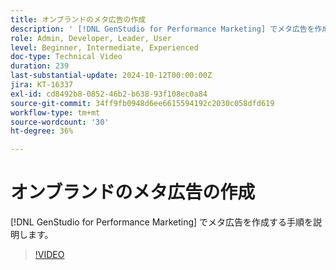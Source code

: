 ```yaml
---
title: オンブランドのメタ広告の作成
description: ' [!DNL GenStudio for Performance Marketing] でメタ広告を作成するための製品の詳細な手順に従います。'
role: Admin, Developer, Leader, User
level: Beginner, Intermediate, Experienced
doc-type: Technical Video
duration: 239
last-substantial-update: 2024-10-12T00:00:00Z
jira: KT-16337
exl-id: cd8492b8-0852-46b2-b638-93f108ec0a84
source-git-commit: 34ff9fb0948d6ee6615594192c2030c058dfd619
workflow-type: tm+mt
source-wordcount: '30'
ht-degree: 36%

---
```


# オンブランドのメタ広告の作成

[!DNL GenStudio for Performance Marketing] でメタ広告を作成する手順を説明します。

>[!VIDEO](https://video.tv.adobe.com/v/3435057/?learn=on)
